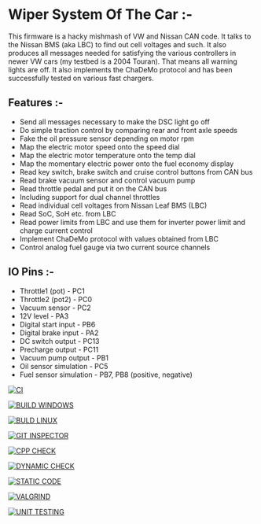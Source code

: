 # Wiper System Of The Car :-


This firmware is a hacky mishmash of VW and Nissan CAN code. It talks to the Nissan BMS (aka LBC) to find out cell voltages and such. It also produces all messages needed for satisfying the various controllers in newer VW cars (my testbed is a 2004 Touran). That means all warning lights are off. It also implements the ChaDeMo protocol and has been successfully tested on various fast chargers.

## Features :-
* Send all messages necessary to make the DSC light go off
* Do simple traction control by comparing rear and front axle speeds
* Fake the oil pressure sensor depending on motor rpm
* Map the electric motor speed onto the speed dial
* Map the electric motor temperature onto the temp dial
* Map the momentary electric power onto the fuel economy display
* Read key switch, brake switch and cruise control buttons from CAN bus
* Read brake vacuum sensor and control vacuum pump
* Read throttle pedal and put it on the CAN bus
* Including support for dual channel throttles
* Read individual cell voltages from Nissan Leaf BMS (LBC)
* Read SoC, SoH etc. from LBC
* Read power limits from LBC and use them for inverter power limit and charge current control
* Implement ChaDeMo protocol with values obtained from LBC
* Control analog fuel gauge via two current source channels

## IO Pins :-


* Throttle1 (pot) - PC1
* Throttle2 (pot2) - PC0
* Vacuum sensor - PC2
* 12V level - PA3
* Digital start input - PB6
* Digital brake input - PA2
* DC switch output - PC13
* Precharge output - PC11
* Vacuum pump output - PB1
* Oil sensor simulation - PC5
* Fuel sensor simulation - PB7, PB8 (positive, negative)






[![CI](https://github.com/palaprolu/M3_STM32-Arm-based-microcontroller/actions/workflows/CI%20main.yml/badge.svg)](https://github.com/palaprolu/M3_STM32-Arm-based-microcontroller/actions/workflows/CI%20main.yml)

[![BUILD WINDOWS](https://github.com/palaprolu/M3_STM32-Arm-based-microcontroller/actions/workflows/BUILD%20WINDOWS%20main.yml/badge.svg?branch=main)](https://github.com/palaprolu/M3_STM32-Arm-based-microcontroller/actions/workflows/BUILD%20WINDOWS%20main.yml) 


[![BULD LINUX](https://github.com/palaprolu/M3_STM32-Arm-based-microcontroller/actions/workflows/BUILD%20LINUX%20main.yml/badge.svg)](https://github.com/palaprolu/M3_STM32-Arm-based-microcontroller/actions/workflows/BUILD%20LINUX%20main.yml)


[![GIT INSPECTOR](https://github.com/palaprolu/M3_STM32-Arm-based-microcontroller/actions/workflows/GIT%20INSPECTOR%20main.yml/badge.svg)](https://github.com/palaprolu/M3_STM32-Arm-based-microcontroller/actions/workflows/GIT%20INSPECTOR%20main.yml)


[![CPP CHECK](https://github.com/palaprolu/M3_STM32-Arm-based-microcontroller/actions/workflows/CPP%20CHECK%20main.yml/badge.svg)](https://github.com/palaprolu/M3_STM32-Arm-based-microcontroller/actions/workflows/CPP%20CHECK%20main.yml)


[![DYNAMIC CHECK](https://github.com/palaprolu/M3_STM32-Arm-based-microcontroller/actions/workflows/DYNAMIC%20CHECKmain.yml/badge.svg)](https://github.com/palaprolu/M3_STM32-Arm-based-microcontroller/actions/workflows/DYNAMIC%20CHECKmain.yml)


[![STATIC CODE](https://github.com/palaprolu/M3_STM32-Arm-based-microcontroller/actions/workflows/STATIC%20CODE%20main.yml/badge.svg?branch=main)](https://github.com/palaprolu/M3_STM32-Arm-based-microcontroller/actions/workflows/STATIC%20CODE%20main.yml)


[![VALGRIND](https://github.com/palaprolu/M3_STM32-Arm-based-microcontroller/actions/workflows/VALGRIND%20main.yml/badge.svg)](https://github.com/palaprolu/M3_STM32-Arm-based-microcontroller/actions/workflows/VALGRIND%20main.yml)


[![UNIT TESTING](https://github.com/palaprolu/M3_STM32-Arm-based-microcontroller/actions/workflows/UNIT%20TESTING%20main.yml/badge.svg)](https://github.com/palaprolu/M3_STM32-Arm-based-microcontroller/actions/workflows/UNIT%20TESTING%20main.yml)

